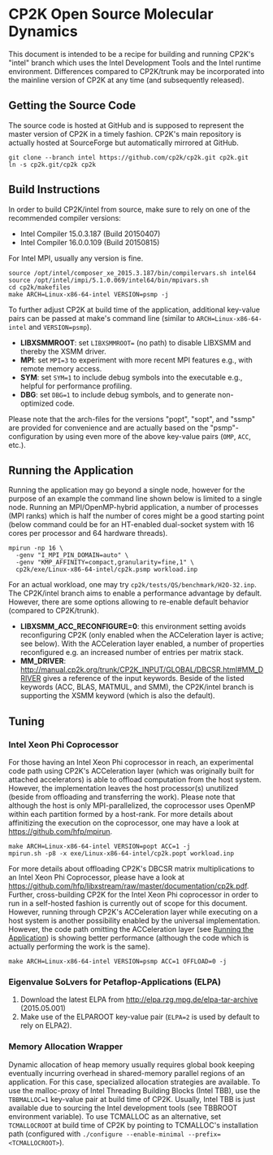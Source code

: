 # CP2K Open Source Molecular Dynamics
This document is intended to be a recipe for building and running CP2K's "intel" branch which uses the Intel Development Tools and the Intel runtime environment. Differences compared to CP2K/trunk may be incorporated into the mainline version of CP2K at any time (and subsequently released).

## Getting the Source Code
The source code is hosted at GitHub and is supposed to represent the master version of CP2K in a timely fashion. CP2K's main repository is actually hosted at SourceForge but automatically mirrored at GitHub.

```
git clone --branch intel https://github.com/cp2k/cp2k.git cp2k.git
ln -s cp2k.git/cp2k cp2k
```

## Build Instructions
In order to build CP2K/intel from source, make sure to rely on one of the recommended compiler versions:
* Intel Compiler 15.0.3.187 (Build 20150407)
* Intel Compiler 16.0.0.109 (Build 20150815)

For Intel MPI, usually any version is fine.

```
source /opt/intel/composer_xe_2015.3.187/bin/compilervars.sh intel64
source /opt/intel/impi/5.1.0.069/intel64/bin/mpivars.sh
cd cp2k/makefiles
make ARCH=Linux-x86-64-intel VERSION=psmp -j
```

To further adjust CP2K at build time of the application, additional key-value pairs can be passed at make's command line (similar to `ARCH=Linux-x86-64-intel` and `VERSION=psmp`).

* **LIBXSMMROOT**: set `LIBXSMMROOT=` (no path) to disable LIBXSMM and thereby the XSMM driver.
* **MPI**: set `MPI=3` to experiment with more recent MPI features e.g., with remote memory access.
* **SYM**: set `SYM=1` to include debug symbols into the executable e.g., helpful for performance profiling.
* **DBG**: set `DBG=1` to include debug symbols, and to generate non-optimized code.

Please note that the arch-files for the versions "popt", "sopt", and "ssmp" are provided for convenience and are actually based on the "psmp"-configuration by using even more of the above key-value pairs (`OMP`, `ACC`, etc.).

## Running the Application
Running the application may go beyond a single node, however for the purpose of an example the command line shown below is limited to a single node. Running an MPI/OpenMP-hybrid application, a number of processes (MPI ranks) which is half the number of cores might be a good starting point (below command could be for an HT-enabled dual-socket system with 16 cores per processor and 64 hardware threads).

```
mpirun -np 16 \
  -genv "I_MPI_PIN_DOMAIN=auto" \
  -genv "KMP_AFFINITY=compact,granularity=fine,1" \
  cp2k/exe/Linux-x86-64-intel/cp2k.psmp workload.inp
```

For an actual workload, one may try `cp2k/tests/QS/benchmark/H2O-32.inp`. The CP2K/intel branch aims to enable a performance advantage by default. However, there are some options allowing to re-enable default behavior (compared to CP2K/trunk).

* **LIBXSMM_ACC_RECONFIGURE=0**: this environment setting avoids reconfiguring CP2K (only enabled when the ACCeleration layer is active; see below). With the ACCeleration layer enabled, a number of properties reconfigured e.g. an increased number of entries per matrix stack.
* **MM_DRIVER**: http://manual.cp2k.org/trunk/CP2K_INPUT/GLOBAL/DBCSR.html#MM_DRIVER gives a reference of the input keywords. Beside of the listed keywords (ACC, BLAS, MATMUL, and SMM), the CP2K/intel branch is supporting the XSMM keyword (which is also the default).

## Tuning

### Intel Xeon Phi Coprocessor

For those having an Intel Xeon Phi coprocessor in reach, an experimental code path using CP2K's ACCeleration layer (which was originally built for attached accelerators) is able to offload computation from the host system. However, the implementation leaves the host processor(s) unutilized (beside from offloading and transferring the work). Please note that although the host is only MPI-parallelized, the coprocessor uses OpenMP within each partition formed by a host-rank. For more details about affinitizing the execution on the coprocessor, one may have a look at https://github.com/hfp/mpirun.

```
make ARCH=Linux-x86-64-intel VERSION=popt ACC=1 -j
mpirun.sh -p8 -x exe/Linux-x86-64-intel/cp2k.popt workload.inp
```

For more details about offloading CP2K's DBCSR matrix multiplications to an Intel Xeon Phi Coprocessor, please have a look at https://github.com/hfp/libxstream/raw/master/documentation/cp2k.pdf. Further, cross-building CP2K for the Intel Xeon Phi coprocessor in order to run in a self-hosted fashion is currently out of scope for this document. However, running through CP2K's ACCeleration layer while executing on a host system is another possibility enabled by the universal implementation. However, the code path omitting the ACCeleration layer (see [Running the Application](#running-the-application)) is showing better performance (although the code which is actually performing the work is the same).

```
make ARCH=Linux-x86-64-intel VERSION=psmp ACC=1 OFFLOAD=0 -j
```

### Eigenvalue SoLvers for Petaflop-Applications (ELPA)

1. Download the latest ELPA from http://elpa.rzg.mpg.de/elpa-tar-archive (2015.05.001)
2. Make use of the ELPAROOT key-value pair (`ELPA=2` is used by default to rely on ELPA2).

### Memory Allocation Wrapper

Dynamic allocation of heap memory usually requires global book keeping eventually incurring overhead in shared-memory parallel regions of an application. For this case, specialized allocation strategies are available. To use the malloc-proxy of Intel Threading Building Blocks (Intel TBB), use the `TBBMALLOC=1` key-value pair at build time of CP2K. Usually, Intel TBB is just available due to sourcing the Intel development tools (see TBBROOT environment variable). To use TCMALLOC as an alternative, set `TCMALLOCROOT` at build time of CP2K by pointing to TCMALLOC's installation path (configured with `./configure --enable-minimal --prefix=<TCMALLOCROOT>`).
